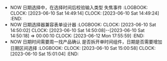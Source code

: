 - NOW 日期选择中，在选择时间后校验输入类型 失焦事件
  :LOGBOOK:
  CLOCK: [2023-06-10 Sat 14:49:14]
  CLOCK: [2023-06-10 Sat 14:49:24]
  :END:
- NOW 日期选择器兼容表单设计器
  :LOGBOOK:
  CLOCK: [2023-06-10 Sat 14:50:02]
  CLOCK: [2023-06-10 Sat 14:50:08]--[2023-06-10 Sat 14:50:18] =>  00:00:10
  CLOCK: [2023-06-12 Mon 17:55:59]
  :END:
- NOW 日期时间需要周一找产品确认 是否拆开单时间组件，日期是否需要增加日期区间选择
  :LOGBOOK:
  CLOCK: [2023-06-10 Sat 15:00:58]
  CLOCK: [2023-06-10 Sat 15:01:04]
  :END: